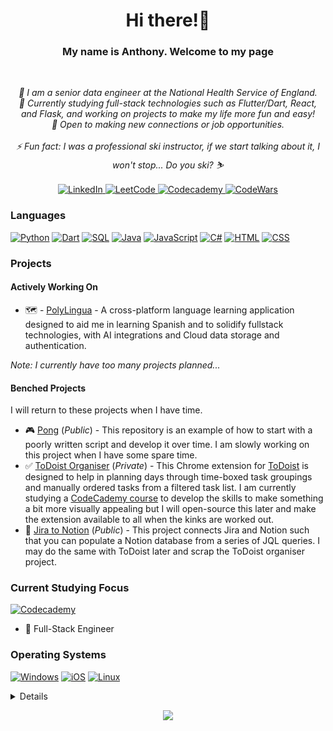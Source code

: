 <h1 align="center">Hi there!👋</h1>

<h3 align="center"><b>My name is Anthony. Welcome to my page</b></h3><br>
<p align="center">
    <i>
        🏦 I am a senior data engineer at the National Health Service of England.<br>
        🌱 Currently studying full-stack technologies such as Flutter/Dart, React, and Flask, and working on projects to make my life more fun and easy!<br>
        👯 Open to making new connections or job opportunities.<br><br>
        ⚡ Fun fact: I was a professional ski instructor, if we start talking about it, I won't stop... Do you ski? ⛷️<br>
    </i><br>
    <a href="https://www.linkedin.com/in/anthony-bane">
        <img src="https://img.shields.io/badge/LinkedIn-blue?style=flat-square&logo=linkedin" alt="LinkedIn">
    </a>
    <a href="https://leetcode.com/AnthonyBane">
        <img src="https://img.shields.io/badge/LeetCode-blue?style=flat-square&logo=LeetCode" alt="LeetCode">
    </a>
    <a href="https://www.codecademy.com/profiles/AnthonyBane">
        <img src="https://img.shields.io/badge/Codecademy-blue?style=flat-square&logo=Codecademy" alt="Codecademy">
    </a>
    <a href="https://www.codewars.com/users/AnthonyBane">
        <img src="https://img.shields.io/badge/Codewars-blue?style=flat-square&logo=codewars&logoColor=grey" alt="CodeWars">
    </a>
    
</p>


### Languages
[![Python](https://img.shields.io/badge/python-black?style=for-the-badge&logo=python)](https://github.com/AnthonyBane)
[![Dart](https://img.shields.io/badge/dart-black?style=for-the-badge&logo=dart)](https://github.com/AnthonyBane)
[![SQL](https://img.shields.io/badge/sql-black?style=for-the-badge&logo=mysql)](https://github.com/AnthonyBane)
[![Java](https://img.shields.io/badge/java-black?style=for-the-badge&logo=openjdk)](https://github.com/AnthonyBane)
[![JavaScript](https://img.shields.io/badge/JavaScript-black?style=for-the-badge&logo=JavaScript)](https://github.com/AnthonyBane)
[![C#](https://img.shields.io/badge/c%23-black?style=for-the-badge&logo=Csharp)](https://github.com/AnthonyBane)
[![HTML](https://img.shields.io/badge/HTML-black?style=for-the-badge&logo=HTML)](https://github.com/AnthonyBane) 
[![CSS](https://img.shields.io/badge/CSS-black?style=for-the-badge&logo=CSS)](https://github.com/AnthonyBane)


### Projects 

#### Actively Working On

<p>
    <ul>
        <li>
            🗺️ - <a href="https://github.com/AnthonyBane/PolyLingua">PolyLingua</a> - A cross-platform language learning application designed to aid me in learning Spanish and to solidify fullstack technologies, with AI integrations and Cloud data storage and authentication.
        </li>
    </ul>
</p>

_Note: I currently have too many projects planned..._  

#### Benched Projects

I will return to these projects when I have time.

<p>
    <ul>    
        <li>🎮
            <a href="https://github.com/AnthonyBane/Pong">Pong</a> (<i>Public</i>)
            - This repository is an example of how to start with a poorly written script and develop it over time. I am slowly working on this project when I have some spare time.
        </li>
        <li>✅ 
            <a href="https://github.com/AnthonyBane/ToDoist-Organiser">ToDoist Organiser</a> (<i>Private</i>) - This Chrome extension for <a href="https://todoist.com/">ToDoist</a> is designed to help in planning days through time-boxed task groupings and manually ordered tasks from a filtered task list. I am currently studying a <a href="https://www.codecademy.com/enrolled/paths/build-web-apps-with-react">CodeCademy course</a> to develop the skills to make something a bit more visually appealing but I will open-source this later and make the extension available to all when the kinks are worked out.
        </li>
        <li>🤖 <a href="https://github.com/AnthonyBane/Jira-to-Notion">Jira to Notion</a> (<i>Public</i>) - This project connects Jira and Notion such that you can populate a Notion database from a series of JQL queries. I may do the same with ToDoist later and scrap the ToDoist organiser project.
        </li>
    </ul>
</p>

### Current Studying Focus

[![Codecademy](https://img.shields.io/badge/Codecademy-green?style=for-the-badge&logo=Codecademy)](https://www.codecademy.com/profiles/AnthonyBane)
<p>
  <ul>
    <li>🤖 Full-Stack Engineer</li>
  </ul>
</p> 

### Operating Systems
[![Windows](https://img.shields.io/badge/Windows-blue?style=for-the-badge&logo=Windows)](https://github.com/AnthonyBane)
[![iOS](https://img.shields.io/badge/iOS-red?style=for-the-badge&logo=iOS)](https://github.com/AnthonyBane)
[![Linux](https://img.shields.io/badge/Linux-FCC624?style=for-the-badge&logo=linux&logoColor=black)](https://github.com/AnthonyBane)

<details>
<p align="center">
  <a href="https://github.com/AnthonyBane">
    <img src="http://github-profile-summary-cards.vercel.app/api/cards/profile-details?username=AnthonyBane&theme=transparent" />
  </a>
  <a href="https://github.com/AnthonyBane">
    <img src="https://github-readme-streak-stats.herokuapp.com/?user=AnthonyBane&hide_border=true&card_width=338&theme=transparent" />
  </a>
  <a href="https://github.com/AnthonyBane">
    <img src="http://github-profile-summary-cards.vercel.app/api/cards/stats?username=AnthonyBane&theme=transparent" />
  </a>
  <a href="https://github.com/AnthonyBane">
    <img src="https://github-readme-stats.vercel.app/api/top-langs/?username=AnthonyBane&langs_count=10&exclude_repo=&hide=&card_width=699&hide_border=true&theme=transparent" />
    <!-- <img src="https://github-readme-stats.vercel.app/api/top-langs/?username=AnthonyBane&langs_count=10&exclude_repo=&hide=jupyter%20notebook,vim%20script,cmake,makefile,batchfile,emacs%20lisp,css,html&layout=default&card_width=699&hide_border=true&theme=transparent" /> -->
  </a>
</p>
</details>

<p align="center">
  <a href="https://github.com/AnthonyBane">
    <img src="https://komarev.com/ghpvc/?username=AnthonyBane&color=blue&style=flat)" />
  </a>
</p>

<!--

Profile hugely inspired by - https://github.com/wervlad/ go check him out! Edit: 14/08/2023 - Account name changed or deleted. Can't link to him/her anymore.

Profile view counter from - https://github.com/antonkomarev/github-profile-views-counter

This is the template GitHub gives you, keeping it around for additional inspiration.

Here are some ideas to get you started:

- 🔭 I’m currently working on ...
- 🌱 I’m currently learning ...
- 👯 I’m looking to collaborate on ...
- 🤔 I’m looking for help with ...
- 💬 Ask me about ...
- 📫 How to reach me: ...
- 😄 Pronouns: ...
- ⚡ Fun fact: ...

-->

